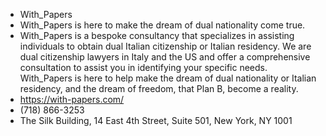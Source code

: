 - With_Papers
- With_Papers is here to make the dream of dual nationality come true.
- With_Papers is a bespoke consultancy that specializes in assisting individuals to obtain dual Italian citizenship or Italian residency. We are dual citizenship lawyers in Italy and the US and offer a comprehensive consultation to assist you in identifying your specific needs. With_Papers is here to help make the dream of dual nationality or Italian residency, and the dream of freedom, that Plan B, become a reality.
- https://with-papers.com/
- (718) 866-3253
- The Silk Building, 14 East 4th Street, Suite 501, New York, NY 1001
